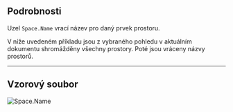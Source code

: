 ## Podrobnosti
Uzel `Space.Name` vrací název pro daný prvek prostoru.

V níže uvedeném příkladu jsou z vybraného pohledu v aktuálním dokumentu shromážděny všechny prostory. Poté jsou vráceny názvy prostorů.
___
## Vzorový soubor

![Space.Name](./Revit.Elements.Space.Name_img.jpg)
